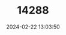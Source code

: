 ---
title: "14288"
category: "Myzopoda aurita"
draft: false
date: 2024-02-22 13:03:50
languages:
  English: ["Madagascar Sucker-footed Bat", "Old World Sucker-footed Bat", "Sucker-footed Bat", "Eastern Sucker-footed Bat"]
---